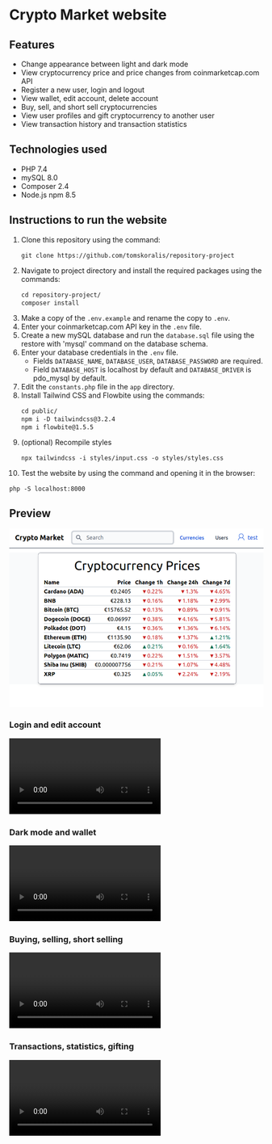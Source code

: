# Crypto Market website

## Features
- Change appearance between light and dark mode
- View cryptocurrency price and price changes from coinmarketcap.com API
- Register a new user, login and logout
- View wallet, edit account, delete account
- Buy, sell, and short sell cryptocurrencies 
- View user profiles and gift cryptocurrency to another user
- View transaction history and transaction statistics

## Technologies used
- PHP 7.4
- mySQL 8.0
- Composer 2.4
- Node.js npm 8.5

## Instructions to run the website
1. Clone this repository using the command:
   ```
   git clone https://github.com/tomskoralis/repository-project
   ```
2. Navigate to project directory and install the required packages using the commands:
   ```
   cd repository-project/
   composer install
   ```
3. Make a copy of the `.env.example` and rename the copy to `.env`.
4. Enter your coinmarketcap.com API key in the `.env` file.
5. Create a new mySQL database and run the `database.sql` file using the restore with 'mysql' command on the database schema.
6. Enter your database credentials in the `.env` file.
    - Fields `DATABASE_NAME`, `DATABASE_USER`, `DATABASE_PASSWORD` are required.
    - Field `DATABASE_HOST` is localhost by default and `DATABASE_DRIVER` is pdo_mysql by default.
7. Edit the `constants.php` file in the `app` directory.
8. Install Tailwind CSS and Flowbite using the commands:
   ```
   cd public/
   npm i -D tailwindcss@3.2.4
   npm i flowbite@1.5.5
   ```
9. (optional) Recompile styles
   ```
   npx tailwindcss -i styles/input.css -o styles/styles.css
   ```
10. Test the website by using the command and opening it in the browser:
   ```
   php -S localhost:8000
   ```

## Preview
![home.png](https://raw.githubusercontent.com/tomskoralis/repository-project/master/screenshots/home.png)

### Login and edit account
![account](https://raw.githubusercontent.com/tomskoralis/repository-project/master/screenshots/1account.mp4)

### Dark mode and wallet
![wallet](https://raw.githubusercontent.com/tomskoralis/repository-project/master/screenshots/2wallet.mp4)

### Buying, selling, short selling
![currency](https://raw.githubusercontent.com/tomskoralis/repository-project/master/screenshots/3currency.mp4)

### Transactions, statistics, gifting
![transactions](https://raw.githubusercontent.com/tomskoralis/repository-project/master/screenshots/4transactions.mp4)